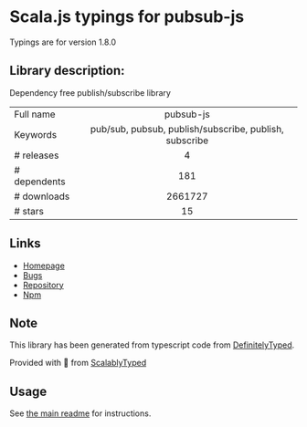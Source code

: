 
# Scala.js typings for pubsub-js

Typings are for version 1.8.0

## Library description:
Dependency free publish/subscribe library

|                    |                 |
| ------------------ | :-------------: |
| Full name          | pubsub-js |
| Keywords           | pub/sub, pubsub, publish/subscribe, publish, subscribe |
| # releases         | 4 |
| # dependents       | 181 |
| # downloads        | 2661727 |
| # stars            | 15 |

## Links
- [Homepage](https://github.com/mroderick/PubSubJS#readme)
- [Bugs](https://github.com/mroderick/PubSubJS/issues)
- [Repository](https://github.com/mroderick/PubSubJS)
- [Npm](https://www.npmjs.com/package/pubsub-js)
    


## Note
This library has been generated from typescript code from [DefinitelyTyped](https://definitelytyped.org).

Provided with :purple_heart: from [ScalablyTyped](https://github.com/oyvindberg/ScalablyTyped)

## Usage
See [the main readme](../../readme.md) for instructions.



